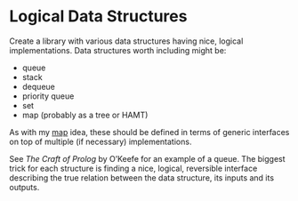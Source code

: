 # Logical Data Structures

Create a library with various data structures having nice, logical implementations.  Data structures worth including might be:

  * queue
  * stack
  * dequeue
  * priority queue
  * set
  * map (probably as a tree or HAMT)

As with my [map](maps.md) idea, these should be defined in terms of generic interfaces on top of multiple (if necessary) implementations.

See _The Craft of Prolog_ by O’Keefe for an example of a queue.  The biggest trick for each structure is finding a nice, logical, reversible interface describing the true relation between the data structure, its inputs and its outputs.
